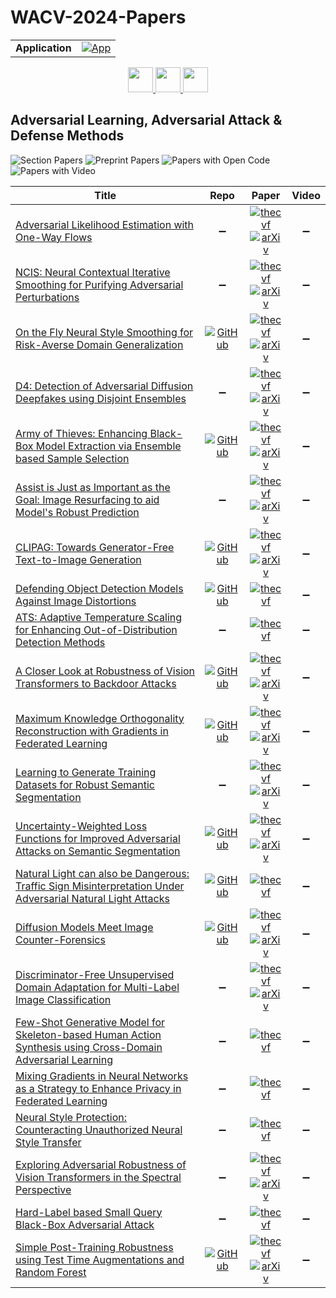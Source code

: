 # WACV-2024-Papers

<table>
    <tr>
        <td><strong>Application</strong></td>
        <td>
            <a href="https://huggingface.co/spaces/DmitryRyumin/NewEraAI-Papers" style="float:left;">
                <img src="https://img.shields.io/badge/🤗-NewEraAI--Papers-FFD21F.svg" alt="App" />
            </a>
        </td>
    </tr>
</table>

<div align="center">
    <a href="https://github.com/DmitryRyumin/WACV-2024-Papers/blob/main/sections/3d_cv.md">
        <img src="https://cdn.jsdelivr.net/gh/DmitryRyumin/NewEraAI-Papers@main/images/left.svg" width="40" alt="" />
    </a>
    <a href="https://github.com/DmitryRyumin/WACV-2024-Papers/">
        <img src="https://cdn.jsdelivr.net/gh/DmitryRyumin/NewEraAI-Papers@main/images/home.svg" width="40" alt="" />
    </a>
    <a href="https://github.com/DmitryRyumin/WACV-2024-Papers/blob/main/sections/biometrics_face_gesture_body_pose.md">
        <img src="https://cdn.jsdelivr.net/gh/DmitryRyumin/NewEraAI-Papers@main/images/right.svg" width="40" alt="" />
    </a>
</div>

## Adversarial Learning, Adversarial Attack & Defense Methods

![Section Papers](https://img.shields.io/badge/Section%20Papers-22-42BA16) ![Preprint Papers](https://img.shields.io/badge/Preprint%20Papers-soon-b31b1b) ![Papers with Open Code](https://img.shields.io/badge/Papers%20with%20Open%20Code-soon-1D7FBF) ![Papers with Video](https://img.shields.io/badge/Papers%20with%20Video-soon-FF0000)

| **Title** | **Repo** | **Paper** | **Video** |
|-----------|:--------:|:---------:|:---------:|
| [Adversarial Likelihood Estimation with One-Way Flows](https://openaccess.thecvf.com/content/WACV2024/html/Ben-Dov_Adversarial_Likelihood_Estimation_With_One-Way_Flows_WACV_2024_paper.html) | :heavy_minus_sign: | [![thecvf](https://img.shields.io/badge/pdf-thecvf-7395C5.svg)](https://openaccess.thecvf.com/content/WACV2024/papers/Ben-Dov_Adversarial_Likelihood_Estimation_With_One-Way_Flows_WACV_2024_paper.pdf) <br /> [![arXiv](https://img.shields.io/badge/arXiv-2307.09882-b31b1b.svg)](http://arxiv.org/abs/2307.09882) | :heavy_minus_sign: |
| [NCIS: Neural Contextual Iterative Smoothing for Purifying Adversarial Perturbations](https://openaccess.thecvf.com/content/WACV2024/html/Cha_NCIS_Neural_Contextual_Iterative_Smoothing_for_Purifying_Adversarial_Perturbations_WACV_2024_paper.html) | :heavy_minus_sign: | [![thecvf](https://img.shields.io/badge/pdf-thecvf-7395C5.svg)](https://openaccess.thecvf.com/content/WACV2024/papers/Cha_NCIS_Neural_Contextual_Iterative_Smoothing_for_Purifying_Adversarial_Perturbations_WACV_2024_paper.pdf) <br /> [![arXiv](https://img.shields.io/badge/arXiv-2106.11644-b31b1b.svg)](http://arxiv.org/abs/2106.11644) | :heavy_minus_sign: |
| [On the Fly Neural Style Smoothing for Risk-Averse Domain Generalization](https://openaccess.thecvf.com/content/WACV2024/html/Mehra_On_the_Fly_Neural_Style_Smoothing_for_Risk-Averse_Domain_Generalization_WACV_2024_paper.html) | [![GitHub](https://img.shields.io/github/stars/akshaymehra24/RiskAverseDG?style=flat)](https://github.com/akshaymehra24/RiskAverseDG) | [![thecvf](https://img.shields.io/badge/pdf-thecvf-7395C5.svg)](https://openaccess.thecvf.com/content/WACV2024/papers/Mehra_On_the_Fly_Neural_Style_Smoothing_for_Risk-Averse_Domain_Generalization_WACV_2024_paper.pdf) <br /> [![arXiv](https://img.shields.io/badge/arXiv-2307.08551-b31b1b.svg)](http://arxiv.org/abs/2307.08551) | :heavy_minus_sign: |
| [D4: Detection of Adversarial Diffusion Deepfakes using Disjoint Ensembles](https://openaccess.thecvf.com/content/WACV2024/html/Hooda_D4_Detection_of_Adversarial_Diffusion_Deepfakes_Using_Disjoint_Ensembles_WACV_2024_paper.html) | :heavy_minus_sign: | [![thecvf](https://img.shields.io/badge/pdf-thecvf-7395C5.svg)](https://openaccess.thecvf.com/content/WACV2024/papers/Hooda_D4_Detection_of_Adversarial_Diffusion_Deepfakes_Using_Disjoint_Ensembles_WACV_2024_paper.pdf) <br /> [![arXiv](https://img.shields.io/badge/arXiv-2202.05687-b31b1b.svg)](http://arxiv.org/abs/2202.05687) | :heavy_minus_sign: |
| [Army of Thieves: Enhancing Black-Box Model Extraction via Ensemble based Sample Selection](https://openaccess.thecvf.com/content/WACV2024/html/Jindal_Army_of_Thieves_Enhancing_Black-Box_Model_Extraction_via_Ensemble_Based_WACV_2024_paper.html) | [![GitHub](https://img.shields.io/github/stars/akshitjindal1/AOT_WACV?style=flat)](https://github.com/akshitjindal1/AOT_WACV) | [![thecvf](https://img.shields.io/badge/pdf-thecvf-7395C5.svg)](https://openaccess.thecvf.com/content/WACV2024/papers/Jindal_Army_of_Thieves_Enhancing_Black-Box_Model_Extraction_via_Ensemble_Based_WACV_2024_paper.pdf) <br /> [![arXiv](https://img.shields.io/badge/arXiv-2311.04588-b31b1b.svg)](http://arxiv.org/abs/2311.04588) | :heavy_minus_sign: |
| [Assist is Just as Important as the Goal: Image Resurfacing to aid Model's Robust Prediction](https://openaccess.thecvf.com/content/WACV2024/html/Sharma_Assist_Is_Just_As_Important_as_the_Goal_Image_Resurfacing_WACV_2024_paper.html) | :heavy_minus_sign: | [![thecvf](https://img.shields.io/badge/pdf-thecvf-7395C5.svg)](https://openaccess.thecvf.com/content/WACV2024/papers/Sharma_Assist_Is_Just_As_Important_as_the_Goal_Image_Resurfacing_WACV_2024_paper.pdf) <br /> [![arXiv](https://img.shields.io/badge/arXiv-2311.01563-b31b1b.svg)](http://arxiv.org/abs/2311.01563) | :heavy_minus_sign: |
| [CLIPAG: Towards Generator-Free Text-to-Image Generation](https://openaccess.thecvf.com/content/WACV2024/html/Ganz_CLIPAG_Towards_Generator-Free_Text-to-Image_Generation_WACV_2024_paper.html) | [![GitHub](https://img.shields.io/github/stars/royg27/CLIPAG?style=flat)](https://github.com/royg27/CLIPAG) | [![thecvf](https://img.shields.io/badge/pdf-thecvf-7395C5.svg)](https://openaccess.thecvf.com/content/WACV2024/papers/Ganz_CLIPAG_Towards_Generator-Free_Text-to-Image_Generation_WACV_2024_paper.pdf) <br /> [![arXiv](https://img.shields.io/badge/arXiv-2306.16805-b31b1b.svg)](http://arxiv.org/abs/2306.16805) | :heavy_minus_sign: |
| [Defending Object Detection Models Against Image Distortions](https://openaccess.thecvf.com/content/WACV2024/html/Ofori-Oduro_Defending_Object_Detection_Models_Against_Image_Distortions_WACV_2024_paper.html) | [![GitHub](https://img.shields.io/github/stars/moforio/GSES?style=flat)](https://github.com/moforio/GSES) | [![thecvf](https://img.shields.io/badge/pdf-thecvf-7395C5.svg)](https://openaccess.thecvf.com/content/WACV2024/papers/Ofori-Oduro_Defending_Object_Detection_Models_Against_Image_Distortions_WACV_2024_paper.pdf) | :heavy_minus_sign: |
| [ATS: Adaptive Temperature Scaling for Enhancing Out-of-Distribution Detection Methods](https://openaccess.thecvf.com/content/WACV2024/html/Krumpl_ATS_Adaptive_Temperature_Scaling_for_Enhancing_Out-of-Distribution_Detection_Methods_WACV_2024_paper.html) | :heavy_minus_sign: | [![thecvf](https://img.shields.io/badge/pdf-thecvf-7395C5.svg)](https://openaccess.thecvf.com/content/WACV2024/papers/Krumpl_ATS_Adaptive_Temperature_Scaling_for_Enhancing_Out-of-Distribution_Detection_Methods_WACV_2024_paper.pdf) | :heavy_minus_sign: |
| [A Closer Look at Robustness of Vision Transformers to Backdoor Attacks](https://openaccess.thecvf.com/content/WACV2024/html/Subramanya_A_Closer_Look_at_Robustness_of_Vision_Transformers_to_Backdoor_WACV_2024_paper.html) | [![GitHub](https://img.shields.io/github/stars/UCDvision/backdoor_transformer?style=flat)](https://github.com/UCDvision/backdoor_transformer) | [![thecvf](https://img.shields.io/badge/pdf-thecvf-7395C5.svg)](https://openaccess.thecvf.com/content/WACV2024/papers/Subramanya_A_Closer_Look_at_Robustness_of_Vision_Transformers_to_Backdoor_WACV_2024_paper.pdf) <br /> [![arXiv](https://img.shields.io/badge/arXiv-2206.08477-b31b1b.svg)](http://arxiv.org/abs/2206.08477) | :heavy_minus_sign: |
| [Maximum Knowledge Orthogonality Reconstruction with Gradients in Federated Learning](https://openaccess.thecvf.com/content/WACV2024/html/Wang_Maximum_Knowledge_Orthogonality_Reconstruction_With_Gradients_in_Federated_Learning_WACV_2024_paper.html) | [![GitHub](https://img.shields.io/github/stars/wfwf10/MKOR?style=flat)](https://github.com/wfwf10/MKOR) | [![thecvf](https://img.shields.io/badge/pdf-thecvf-7395C5.svg)](https://openaccess.thecvf.com/content/WACV2024/papers/Wang_Maximum_Knowledge_Orthogonality_Reconstruction_With_Gradients_in_Federated_Learning_WACV_2024_paper.pdf) <br /> [![arXiv](https://img.shields.io/badge/arXiv-2310.19222-b31b1b.svg)](http://arxiv.org/abs/2310.19222) | :heavy_minus_sign: |
| [Learning to Generate Training Datasets for Robust Semantic Segmentation](https://openaccess.thecvf.com/content/WACV2024/html/Hariat_Learning_To_Generate_Training_Datasets_for_Robust_Semantic_Segmentation_WACV_2024_paper.html) | :heavy_minus_sign: | [![thecvf](https://img.shields.io/badge/pdf-thecvf-7395C5.svg)](https://openaccess.thecvf.com/content/WACV2024/papers/Hariat_Learning_To_Generate_Training_Datasets_for_Robust_Semantic_Segmentation_WACV_2024_paper.pdf) <br /> [![arXiv](https://img.shields.io/badge/arXiv-2308.02535-b31b1b.svg)](http://arxiv.org/abs/2308.02535) | :heavy_minus_sign: |
| [Uncertainty-Weighted Loss Functions for Improved Adversarial Attacks on Semantic Segmentation](https://openaccess.thecvf.com/content/WACV2024/html/Maag_Uncertainty-Weighted_Loss_Functions_for_Improved_Adversarial_Attacks_on_Semantic_Segmentation_WACV_2024_paper.html) | [![GitHub](https://img.shields.io/github/stars/kmaag/Uncertainty-weighted-Loss?style=flat)](https://github.com/kmaag/Uncertainty-weighted-Loss) | [![thecvf](https://img.shields.io/badge/pdf-thecvf-7395C5.svg)](https://openaccess.thecvf.com/content/WACV2024/papers/Maag_Uncertainty-Weighted_Loss_Functions_for_Improved_Adversarial_Attacks_on_Semantic_Segmentation_WACV_2024_paper.pdf) <br /> [![arXiv](https://img.shields.io/badge/arXiv-2310.17436-b31b1b.svg)](http://arxiv.org/abs/2310.17436) | :heavy_minus_sign: |
| [Natural Light can also be Dangerous: Traffic Sign Misinterpretation Under Adversarial Natural Light Attacks](https://openaccess.thecvf.com/content/WACV2024/html/Hsiao_Natural_Light_Can_Also_Be_Dangerous_Traffic_Sign_Misinterpretation_Under_WACV_2024_paper.html) | [![GitHub](https://img.shields.io/github/stars/BlueDyee/natural-light-attack?style=flat)](https://github.com/BlueDyee/natural-light-attack) | [![thecvf](https://img.shields.io/badge/pdf-thecvf-7395C5.svg)](https://openaccess.thecvf.com/content/WACV2024/papers/Hsiao_Natural_Light_Can_Also_Be_Dangerous_Traffic_Sign_Misinterpretation_Under_WACV_2024_paper.pdf) | :heavy_minus_sign: |
| [Diffusion Models Meet Image Counter-Forensics](https://openaccess.thecvf.com/content/WACV2024/html/Tailanian_Diffusion_Models_Meet_Image_Counter-Forensics_WACV_2024_paper.html) | [![GitHub](https://img.shields.io/github/stars/mtailanian/diff-cf?style=flat)](https://github.com/mtailanian/diff-cf) | [![thecvf](https://img.shields.io/badge/pdf-thecvf-7395C5.svg)](https://openaccess.thecvf.com/content/WACV2024/papers/Tailanian_Diffusion_Models_Meet_Image_Counter-Forensics_WACV_2024_paper.pdf) <br /> [![arXiv](https://img.shields.io/badge/arXiv-2311.13629-b31b1b.svg)](http://arxiv.org/abs/2311.13629) | :heavy_minus_sign: |
| [Discriminator-Free Unsupervised Domain Adaptation for Multi-Label Image Classification](https://openaccess.thecvf.com/content/WACV2024/html/Singh_Discriminator-Free_Unsupervised_Domain_Adaptation_for_Multi-Label_Image_Classification_WACV_2024_paper.html) | :heavy_minus_sign: | [![thecvf](https://img.shields.io/badge/pdf-thecvf-7395C5.svg)](https://openaccess.thecvf.com/content/WACV2024/papers/Singh_Discriminator-Free_Unsupervised_Domain_Adaptation_for_Multi-Label_Image_Classification_WACV_2024_paper.pdf) <br /> [![arXiv](https://img.shields.io/badge/arXiv-2301.10611-b31b1b.svg)](http://arxiv.org/abs/2301.10611) | :heavy_minus_sign: |
| [Few-Shot Generative Model for Skeleton-based Human Action Synthesis using Cross-Domain Adversarial Learning](https://openaccess.thecvf.com/content/WACV2024/html/Fukushi_Few-Shot_Generative_Model_for_Skeleton-Based_Human_Action_Synthesis_Using_Cross-Domain_WACV_2024_paper.html) | :heavy_minus_sign: | [![thecvf](https://img.shields.io/badge/pdf-thecvf-7395C5.svg)](https://openaccess.thecvf.com/content/WACV2024/papers/Fukushi_Few-Shot_Generative_Model_for_Skeleton-Based_Human_Action_Synthesis_Using_Cross-Domain_WACV_2024_paper.pdf) | :heavy_minus_sign: |
| [Mixing Gradients in Neural Networks as a Strategy to Enhance Privacy in Federated Learning](https://openaccess.thecvf.com/content/WACV2024/html/Eloul_Mixing_Gradients_in_Neural_Networks_as_a_Strategy_To_Enhance_WACV_2024_paper.html) | :heavy_minus_sign: | [![thecvf](https://img.shields.io/badge/pdf-thecvf-7395C5.svg)](https://openaccess.thecvf.com/content/WACV2024/papers/Eloul_Mixing_Gradients_in_Neural_Networks_as_a_Strategy_To_Enhance_WACV_2024_paper.pdf) | :heavy_minus_sign: |
| [Neural Style Protection: Counteracting Unauthorized Neural Style Transfer](https://openaccess.thecvf.com/content/WACV2024/html/Li_Neural_Style_Protection_Counteracting_Unauthorized_Neural_Style_Transfer_WACV_2024_paper.html) | :heavy_minus_sign: | [![thecvf](https://img.shields.io/badge/pdf-thecvf-7395C5.svg)](https://openaccess.thecvf.com/content/WACV2024/papers/Li_Neural_Style_Protection_Counteracting_Unauthorized_Neural_Style_Transfer_WACV_2024_paper.pdf) | :heavy_minus_sign: |
| [Exploring Adversarial Robustness of Vision Transformers in the Spectral Perspective](https://openaccess.thecvf.com/content/WACV2024/html/Kim_Exploring_Adversarial_Robustness_of_Vision_Transformers_in_the_Spectral_Perspective_WACV_2024_paper.html) | :heavy_minus_sign: | [![thecvf](https://img.shields.io/badge/pdf-thecvf-7395C5.svg)](https://openaccess.thecvf.com/content/WACV2024/papers/Kim_Exploring_Adversarial_Robustness_of_Vision_Transformers_in_the_Spectral_Perspective_WACV_2024_paper.pdf) <br /> [![arXiv](https://img.shields.io/badge/arXiv-2208.09602-b31b1b.svg)](http://arxiv.org/abs/2208.09602) | :heavy_minus_sign: |
| [Hard-Label based Small Query Black-Box Adversarial Attack](https://openaccess.thecvf.com/content/WACV2024/html/Park_Hard-Label_Based_Small_Query_Black-Box_Adversarial_Attack_WACV_2024_paper.html) | :heavy_minus_sign: | [![thecvf](https://img.shields.io/badge/pdf-thecvf-7395C5.svg)](https://openaccess.thecvf.com/content/WACV2024/papers/Park_Hard-Label_Based_Small_Query_Black-Box_Adversarial_Attack_WACV_2024_paper.pdf) | :heavy_minus_sign: |
| [Simple Post-Training Robustness using Test Time Augmentations and Random Forest](https://openaccess.thecvf.com/content/WACV2024/html/Cohen_Simple_Post-Training_Robustness_Using_Test_Time_Augmentations_and_Random_Forest_WACV_2024_paper.html) | [![GitHub](https://img.shields.io/github/stars/giladcohen/ARF?style=flat)](https://github.com/giladcohen/ARF) | [![thecvf](https://img.shields.io/badge/pdf-thecvf-7395C5.svg)](https://openaccess.thecvf.com/content/WACV2024/papers/Cohen_Simple_Post-Training_Robustness_Using_Test_Time_Augmentations_and_Random_Forest_WACV_2024_paper.pdf) <br /> [![arXiv](https://img.shields.io/badge/arXiv-2109.08191-b31b1b.svg)](http://arxiv.org/abs/2109.08191) | :heavy_minus_sign: |
